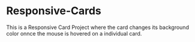 # Responsive-Cards
This is a Responsive Card Project where the card changes its background color onnce the mouse is hovered on a individual card.

